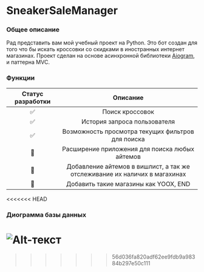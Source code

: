 __SneakerSaleManager__
===  
### Общее описание 

Рад представить вам мой учебный проект на Python.
Это бот создан для того что бы искать кроссовки со скидками в иностранных интернет магазинах.
Проект сделан на основе асинхронной библиотеки [Aiogram](https://github.com/aiogram/aiogram), и паттерна MVC.

### Функции

| Статус разработки| Описание| 
|:----------------:|:---------:|
| ✅ | Поиск кроссовок | 
| ✅ | История запроса пользователя | 
| ✅ | Возможность просмотра текущих фильтров для поиска | 
| 🔲 | Расширение приложения для поиска любых айтемов| 
| 🔲 | Добавление айтемов в вишлист, а так же отслеживание их наличих в магахинах  | 
| 🔲 | Добавить такие магазины как YOOX, END| 
<<<<<<< HEAD

### Диограмма базы данных
![Alt-текст](https://sun9-9.userapi.com/impg/Xz1EPlcFr6zr_JfhAlwYTSjA0vpH6xfc_RhuQQ/nkVE57OR3AA.jpg?size=668x400&quality=96&sign=e3edce615bd0ecae98c56c508898bf38&type=album "Диограмма БД")
=======
>>>>>>> 56d036fa820adf62ee9fdb9a98384b297e50c111
